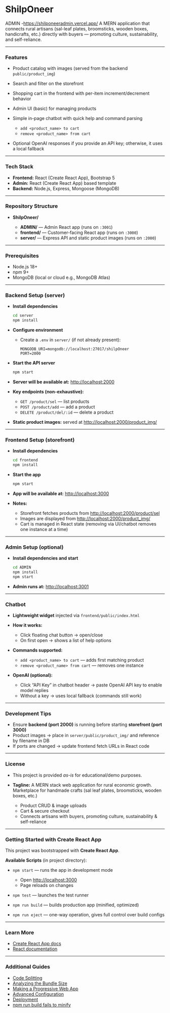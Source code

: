 # ShilpOneer
ADMIN -https://shilponeeradmin.vercel.app/
A MERN application that connects rural artisans (sal-leaf plates, broomsticks, wooden boxes, handicrafts, etc.) directly with buyers — promoting culture, sustainability, and self-reliance.

---

### Features

* Product catalog with images (served from the backend `public/product_img`)
* Search and filter on the storefront
* Shopping cart in the frontend with per-item increment/decrement behavior
* Admin UI (basic) for managing products
* Simple in-page chatbot with quick help and command parsing

  * `add <product_name> to cart`
  * `remove <product_name> from cart`
* Optional OpenAI responses if you provide an API key; otherwise, it uses a local fallback

---

### Tech Stack

* **Frontend:** React (Create React App), Bootstrap 5
* **Admin:** React (Create React App) based template
* **Backend:** Node.js, Express, Mongoose (MongoDB)

---

### Repository Structure

* **ShilpOneer/**

  * **ADMIN/** — Admin React app (runs on `:3001`)
  * **frontend/** — Customer-facing React app (runs on `:3000`)
  * **server/** — Express API and static product images (runs on `:2000`)

---

### Prerequisites

* Node.js 18+
* npm 9+
* MongoDB (local or cloud e.g., MongoDB Atlas)

---

### Backend Setup (server)

* **Install dependencies**

  ```bash
  cd server
  npm install
  ```

* **Configure environment**

  * Create a `.env` in `server/` (if not already present):

    ```
    MONGODB_URI=mongodb://localhost:27017/shilpOneer
    PORT=2000
    ```

* **Start the API server**

  ```bash
  npm start
  ```

* **Server will be available at:** [http://localhost:2000](http://localhost:2000)

* **Key endpoints (non-exhaustive):**

  * `GET /product/sel` — list products
  * `POST /product/add` — add a product
  * `DELETE /product/del/:id` — delete a product

* **Static product images:** served at
  [http://localhost:2000/product\_img/<filename>](http://localhost:2000/product_img/<filename>)

---

### Frontend Setup (storefront)

* **Install dependencies**

  ```bash
  cd frontend
  npm install
  ```

* **Start the app**

  ```bash
  npm start
  ```

* **App will be available at:** [http://localhost:3000](http://localhost:3000)

* **Notes:**

  * Storefront fetches products from [http://localhost:2000/product/sel](http://localhost:2000/product/sel)
  * Images are displayed from
    [http://localhost:2000/product\_img/<filename>](http://localhost:2000/product_img/<filename>)
  * Cart is managed in React state (removing via UI/chatbot removes one instance at a time)

---

### Admin Setup (optional)

* **Install dependencies and start**

  ```bash
  cd ADMIN
  npm install
  npm start
  ```
* **Admin runs at:** [http://localhost:3001](http://localhost:3001)

---

### Chatbot

* **Lightweight widget** injected via `frontend/public/index.html`
* **How it works:**

  * Click floating chat button → open/close
  * On first open → shows a list of help options
* **Commands supported:**

  * `add <product_name> to cart` — adds first matching product
  * `remove <product_name> from cart` — removes one instance
* **OpenAI (optional):**

  * Click “API Key” in chatbot header → paste OpenAI API key to enable model replies
  * Without a key → uses local fallback (commands still work)

---

### Development Tips

* Ensure **backend (port 2000)** is running before starting **storefront (port 3000)**
* Product images → place in `server/public/product_img/` and reference by filename in DB
* If ports are changed → update frontend fetch URLs in React code

---

### License

* This project is provided *as-is* for educational/demo purposes.

* **Tagline:**
  A MERN stack web application for rural economic growth.
  Marketplace for handmade crafts (sal leaf plates, broomsticks, wooden boxes, etc.)

  * Product CRUD & image uploads
  * Cart & secure checkout
  * Connects artisans with buyers, promoting culture, sustainability & self-reliance

---

### Getting Started with Create React App

This project was bootstrapped with **Create React App**.

**Available Scripts** (in project directory):

* `npm start` — runs the app in development mode

  * Open [http://localhost:3000](http://localhost:3000)
  * Page reloads on changes
* `npm test` — launches the test runner
* `npm run build` — builds production app (minified, optimized)
* `npm run eject` — one-way operation, gives full control over build configs

---

### Learn More

* [Create React App docs](https://facebook.github.io/create-react-app/docs/getting-started)
* [React documentation](https://react.dev)

---

### Additional Guides

* [Code Splitting](https://facebook.github.io/create-react-app/docs/code-splitting)
* [Analyzing the Bundle Size](https://facebook.github.io/create-react-app/docs/analyzing-the-bundle-size)
* [Making a Progressive Web App](https://facebook.github.io/create-react-app/docs/making-a-progressive-web-app)
* [Advanced Configuration](https://facebook.github.io/create-react-app/docs/advanced-configuration)
* [Deployment](https://facebook.github.io/create-react-app/docs/deployment)
* [npm run build fails to minify](https://facebook.github.io/create-react-app/docs/troubleshooting#npm-run-build-fails-to-minify)

